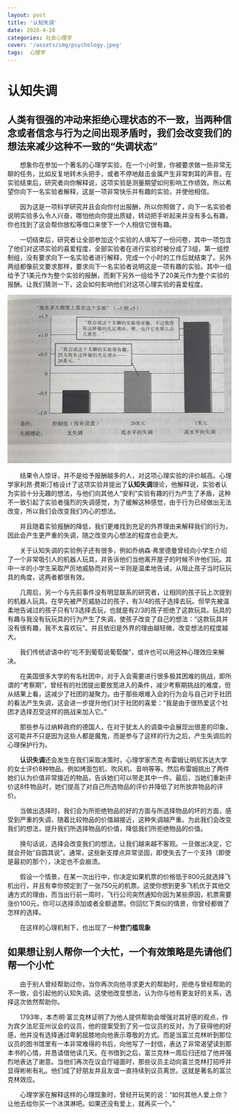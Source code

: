 ```yaml
---
layout: post
title: '认知失调'
date: 2020-4-28
categories: 社会心理学
cover: '/assets/img/psychology.jpeg'
tags:  心理学
---
```

# 认知失调
## 人类有很强的冲动来拒绝心理状态的不一致，当两种信念或者信念与行为之间出现矛盾时，我们会改变我们的想法来减少这种不一致的“失调状态”
&emsp;&emsp;想象你在参加一个著名的心理学实验，在一个小时里，你被要求做一些非常无聊的任务，比如反复地转木头把手，或者不停地敲击金属产生非常刺耳的声音。在实验结束后，研究者向你解释说，这项实验是测量期望如何影响工作绩效。所以希望你向下一名实验者解释，这是一项非常快乐并有趣的实验，并使他相信。


&emsp;&emsp;因为这是一项科学研究并且会向你付出报酬，所以你照做了，向下一名实验者说明实验多么令人兴奋，哪怕他向你提出质疑，转动把手听起来并没有多么有趣，你也找到了这会帮你放松等借口来使下一个人相信它很有趣。


&emsp;&emsp;一切结束后，研究者让全部参加这个实验的人填写了一份问卷，其中一项包含了他们对这项实验的喜爱程度，全部实验者在进行实验时被分成了3组，第一组控制组，没有要求向下一名实验者进行解释，完成一个小时的工作后就结束了。另外两组都像前文要求那样，要求向下一名实验者说明这是一项有趣的实验。其中一组给予了1美元作为整个实验的报酬，而剩下另外一组给予了20美元作为整个实验的报酬。让我们猜测一下，这会如何影响他们对这项心理实验的喜爱程度。

![](/assets/img/2020-4-28.jpg)


&emsp;&emsp;结果令人惊讶，并不是给予报酬越多的人，对这项心理实验的评价越高。心理学家利昂·费斯汀格设计了这项实验并提出了**认知失调**理论，他解释说，实验者认为实验十分无趣的想法，与他们向其他人“安利”实验有趣的行为产生了矛盾，这种不一致引起了实验者强烈的失调感觉，为了缓解这种感觉，由于行为已经做出无法改变，所以我们会改变我们内心的想法。


&emsp;&emsp;并且随着实验报酬的降低，我们更难找到充足的外界理由来解释我们的行为，因此会产生更严重的失调，随之改变内心想法的程度也会更大。


&emsp;&emsp;关于认知失调的实验例子还有很多，例如乔纳森·弗里德曼曾经向小学生介绍了一个非常吸引人的机器人玩具，并告诉他们当他离开屋子的时候不许他们玩。其中一半的小学生采取严厉地威胁而对另一半则是温柔地告诫，从阻止孩子当时玩玩具的角度，这两者都很有效。


&emsp;&emsp;几周后，另一个与先前事件没有明显联系的研究者，让相同的孩子玩上次提到的机器人玩具。在早先被严厉威胁过的孩子，有3/4的孩子选择去玩。但早先被温柔地告诫过的孩子只有1/3选择去玩，也就是有2/3的孩子拒绝了这款玩具。玩具的有趣与我没有玩玩具的行为产生了失调，使孩子改变了自己的想法：“这款玩具并没有很有趣，我不太喜欢玩”。并且依旧是外界的理由越轻微，改变想法的程度越大。


&emsp;&emsp;我们传统谚语中的“吃不到葡萄说葡萄酸”，或许也可以用这种心理效应来解决。


&emsp;&emsp;在美国很多大学的有名社团中，对于入会需要进行很多极其困难的挑战，即所谓的“考察期”，曾经有的社团提出要放宽进入的条件，减少考察期挑战的难度，但从结果上看，这减少了社团的凝聚力。由于那些艰难入会的行为会与自己对于社团的看法产生失调，这会进一步提升他们对于社团的喜爱：“我是由于很热爱这个社团才选择忍受这样的挑战来加入它。”


&emsp;&emsp;那些参与过纳粹政府的德国人，在对于犹太人的调查中会展现出很差的印象，这可能并不只是因为这些人都是魔鬼，而是参与了这样的行为之后，产生失调后的心理保护行为。


&emsp;&emsp;**认识失调**还会发生在我们采取决策时，心理学家杰克·布雷姆让明尼苏达大学的女士评价8种物品，例如烤面包机、吹风机、音响等等。然后布雷姆挑出了两件她们认为价值非常接近的物品，告诉她们可以带走其中一件。最后，当她们重新评价这8件物品时，她们提高了对自己所选物品的评价并降低了对所放弃物品的评价。


&emsp;&emsp;当做出选择时，我们会为所拒绝物品的好的方面与所选择物品的坏的方面，感受到严重的失调，随着比较物品的价值越接近，这种失调越严重。为此我们会改变我们的想法，提升我们所选择物品的价值，降低我们所拒绝物品的价值。


&emsp;&emsp;换句话说，选择会改变我们的想法，让我们越来越不客观。一旦做出决定，它就会开始“自圆其说”。通常，这些新支撑点异常坚固，即使失去了一个支持（即使是最初的那个），决定也不会崩溃。


&emsp;&emsp;假设一个情景，在某一次出行中，你决定如果机票的价格低于800元就选择飞机出行，并且有幸你预定到了一张750元的机票。这使你想到更多飞机优于其他交通方式的理由，而当出行前一周时，飞行公司突然通知你因为某些原因，机票需要涨价100元，你可以选择添加或者全额退票。你回忆下类似的情景，你曾经都做了怎样的选择。


&emsp;&emsp;在这样的心理机制下，也出现了一种**登门槛现象**


##  如果想让别人帮你一个大忙，一个有效策略是先请他们帮一个小忙


&emsp;&emsp;由于别人曾经帮助过你，当你再次向他寻求更大的帮助时，拒绝与曾经帮助的不一致，会引起他的认知失调。这使他改变想法，认为你与他有更友好的关系，选择这次依然帮助你。


&emsp;&emsp;1793年，本杰明·富兰克林证明了为他人提供帮助会增强对其好感的观点，作为宾夕法尼亚州议会的议员，他的提案受到了另一位议员的反对，为了获得他的好感，他并没有选择通过卑躬屈膝地向他表示尊敬的方式。而是当富兰克林听到那位议员的图书馆里有一本非常难得的书后，向他写了一封信，表达了非常渴望读到那本书的心情，并恳请借他读几天。在书借到之后，富兰克林一周后归还给了他并强烈地表达了谢意。当他们再次在议会厅碰面时，那些议员主动向富兰克林打招呼并显得彬彬有礼。他们成了好朋友并且友谊一直持续到议员离世。这就是著名的富兰克林效应。


&emsp;&emsp;心理学家在解释这样的心理现象时，曾经开玩笑的说：“如何其他人爱上你？让他去给你买一个冰淇淋吧。如果还没有爱上，就再买一个。”
